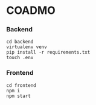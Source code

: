 # COADMO


### Backend
```
cd backend
virtualenv venv
pip install -r requirements.txt
touch .env
```

### Frontend
```
cd frontend
npm i
npm start
```